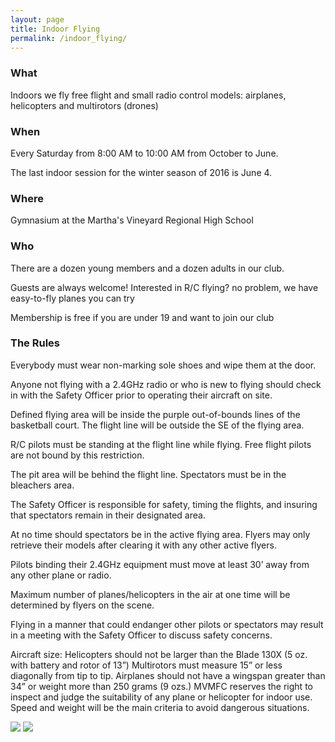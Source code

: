 ```yaml
---
layout: page
title: Indoor Flying
permalink: /indoor_flying/
---
```


### What

Indoors we fly free flight and small radio control models: airplanes, helicopters and multirotors (drones)

### When

Every Saturday from 8:00 AM to 10:00 AM from October to June.

The last indoor session for the winter season of 2016 is June 4.

### Where

Gymnasium at the Martha's Vineyard Regional High School

### Who

There are a dozen young members and a dozen adults in our club.

Guests are always welcome! Interested in R/C flying? no problem, we have easy-to-fly planes you can try

Membership is free if you are under 19 and want to join our club

### The Rules

Everybody must wear non-marking sole shoes and wipe them at the door.

Anyone not flying with a 2.4GHz radio or who is new to flying should check in with the Safety Officer prior to operating their aircraft on site.

Defined flying area will be inside the purple out-of-bounds lines of the basketball court.  The flight line will be outside the SE of the flying area.

R/C pilots must be standing at the flight line while flying. Free flight pilots are not bound by this restriction.

The pit area will be behind the flight line.  Spectators must be in the bleachers area.

The Safety Officer is responsible for safety, timing the flights, and insuring that spectators remain in their designated area.

At no time should spectators be in the active flying area. Flyers may only retrieve their models after clearing it with any other active flyers.

Pilots binding their 2.4GHz equipment must move at least 30’ away from any other plane or radio.

Maximum number of planes/helicopters in the air at one time will be determined by flyers on the scene.

Flying in a manner that could endanger other pilots or spectators may result in a meeting with the Safety Officer to discuss safety concerns.

Aircraft size: Helicopters should not be larger than the Blade 130X (5 oz. with battery and rotor of 13”) Multirotors must measure 15” or less diagonally from tip to tip. Airplanes should not have a wingspan greater than 34” or weight more than 250 grams (9 ozs.) MVMFC reserves the right to inspect and judge the suitability of any plane or helicopter for indoor use. Speed and weight will be the main criteria to avoid dangerous situations.

![](/assets/sm_mvmfc_1280x960-1.jpg)
![](/assets/sm_mvmfc_website-254.JPG)
